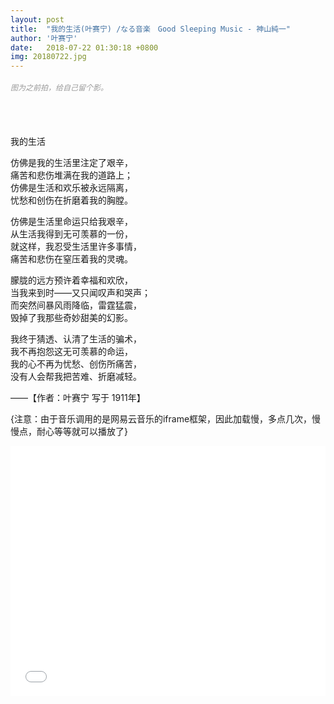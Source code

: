 ```yaml
---
layout: post
title:  "我的生活(叶赛宁) /なる音楽　Good Sleeping Music - 神山純一"
author: '叶赛宁'
date:   2018-07-22 01:30:18 +0800
img: 20180722.jpg
---
```

<h5 style="color:#999; font-size:12px;font-weight:300">图为之前拍，给自己留个影。</h5>
<br>
<br>

我的生活<br>

仿佛是我的生活里注定了艰辛，<br>
痛苦和悲伤堆满在我的道路上；<br>
仿佛是生活和欢乐被永远隔离，<br>
忧愁和创伤在折磨着我的胸膛。<br>

仿佛是生活里命运只给我艰辛，<br>
从生活我得到无可羡慕的一份，<br>
就这样，我忍受生活里许多事情，<br>
痛苦和悲伤在窒压着我的灵魂。<br>

朦胧的远方预许着幸福和欢欣，<br>
当我来到时——又只闻叹声和哭声；<br>
而突然间暴风雨降临，雷霆猛震，<br>
毁掉了我那些奇妙甜美的幻影。<br>

我终于猜透、认清了生活的骗术，<br>
我不再抱怨这无可羡慕的命运，<br>
我的心不再为忧愁、创伤所痛苦，<br>
没有人会帮我把苦难、折磨减轻。<br>

——【作者：叶赛宁 写于 1911年】

{注意：由于音乐调用的是网易云音乐的iframe框架，因此加载慢，多点几次，慢慢点，耐心等等就可以播放了}
<iframe frameborder="0" src="//music.163.com/outchain/player?type=1&id=3084842&auto=1&height=430" allowfullscreen style="width:100%;height:400px"></iframe>
